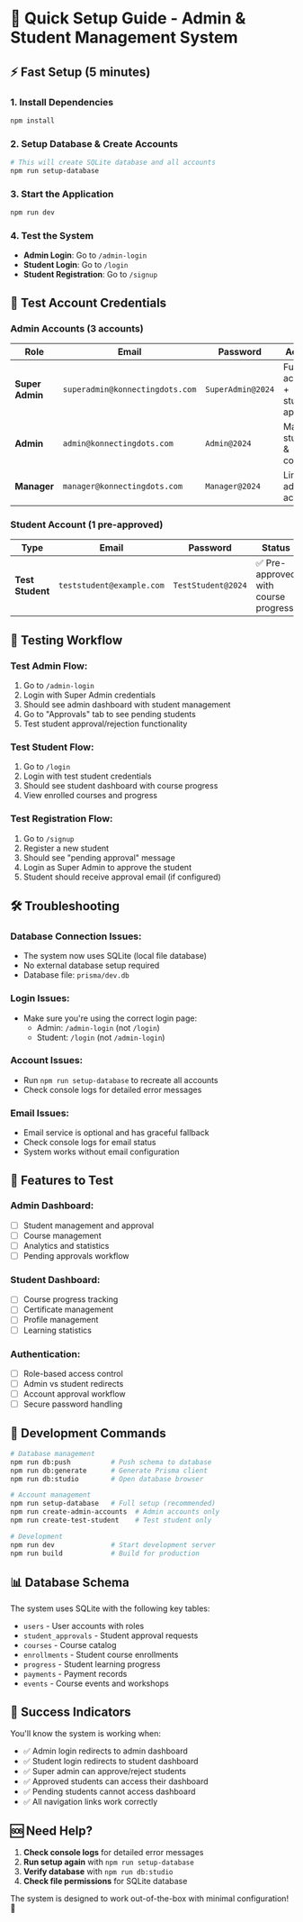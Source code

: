 # 🚀 Quick Setup Guide - Admin & Student Management System

## ⚡ Fast Setup (5 minutes)

### 1. **Install Dependencies**
```bash
npm install
```

### 2. **Setup Database & Create Accounts**
```bash
# This will create SQLite database and all accounts
npm run setup-database
```

### 3. **Start the Application**
```bash
npm run dev
```

### 4. **Test the System**
- **Admin Login**: Go to `/admin-login`
- **Student Login**: Go to `/login`
- **Student Registration**: Go to `/signup`

## 🔐 Test Account Credentials

### **Admin Accounts** (3 accounts)
| Role | Email | Password | Access |
|------|-------|----------|---------|
| **Super Admin** | `superadmin@konnectingdots.com` | `SuperAdmin@2024` | Full access + student approval |
| **Admin** | `admin@konnectingdots.com` | `Admin@2024` | Manage students & courses |
| **Manager** | `manager@konnectingdots.com` | `Manager@2024` | Limited admin access |

### **Student Account** (1 pre-approved)
| Type | Email | Password | Status |
|------|-------|----------|---------|
| **Test Student** | `teststudent@example.com` | `TestStudent@2024` | ✅ Pre-approved with course progress |

## 🎯 Testing Workflow

### **Test Admin Flow:**
1. Go to `/admin-login`
2. Login with Super Admin credentials
3. Should see admin dashboard with student management
4. Go to "Approvals" tab to see pending students
5. Test student approval/rejection functionality

### **Test Student Flow:**
1. Go to `/login`
2. Login with test student credentials
3. Should see student dashboard with course progress
4. View enrolled courses and progress

### **Test Registration Flow:**
1. Go to `/signup`
2. Register a new student
3. Should see "pending approval" message
4. Login as Super Admin to approve the student
5. Student should receive approval email (if configured)

## 🛠️ Troubleshooting

### **Database Connection Issues:**
- The system now uses SQLite (local file database)
- No external database setup required
- Database file: `prisma/dev.db`

### **Login Issues:**
- Make sure you're using the correct login page:
  - Admin: `/admin-login` (not `/login`)
  - Student: `/login` (not `/admin-login`)

### **Account Issues:**
- Run `npm run setup-database` to recreate all accounts
- Check console logs for detailed error messages

### **Email Issues:**
- Email service is optional and has graceful fallback
- Check console logs for email status
- System works without email configuration

## 📱 Features to Test

### **Admin Dashboard:**
- [ ] Student management and approval
- [ ] Course management
- [ ] Analytics and statistics
- [ ] Pending approvals workflow

### **Student Dashboard:**
- [ ] Course progress tracking
- [ ] Certificate management
- [ ] Profile management
- [ ] Learning statistics

### **Authentication:**
- [ ] Role-based access control
- [ ] Admin vs student redirects
- [ ] Account approval workflow
- [ ] Secure password handling

## 🔧 Development Commands

```bash
# Database management
npm run db:push          # Push schema to database
npm run db:generate      # Generate Prisma client
npm run db:studio        # Open database browser

# Account management
npm run setup-database   # Full setup (recommended)
npm run create-admin-accounts  # Admin accounts only
npm run create-test-student    # Test student only

# Development
npm run dev              # Start development server
npm run build            # Build for production
```

## 📊 Database Schema

The system uses SQLite with the following key tables:
- `users` - User accounts with roles
- `student_approvals` - Student approval requests
- `courses` - Course catalog
- `enrollments` - Student course enrollments
- `progress` - Student learning progress
- `payments` - Payment records
- `events` - Course events and workshops

## 🎉 Success Indicators

You'll know the system is working when:
- ✅ Admin login redirects to admin dashboard
- ✅ Student login redirects to student dashboard
- ✅ Super admin can approve/reject students
- ✅ Approved students can access their dashboard
- ✅ Pending students cannot access dashboard
- ✅ All navigation links work correctly

## 🆘 Need Help?

1. **Check console logs** for detailed error messages
2. **Run setup again** with `npm run setup-database`
3. **Verify database** with `npm run db:studio`
4. **Check file permissions** for SQLite database

The system is designed to work out-of-the-box with minimal configuration! 🚀
